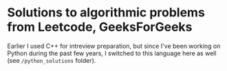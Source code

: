 # Solutions to algorithmic problems from Leetcode, GeeksForGeeks

Earlier I used C++ for intreview preparation, but since I've been working on Python during the past few years, I switched to this language here as well (see `/python_solutions` folder).